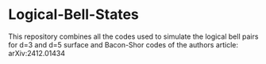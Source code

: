 # Logical-Bell-States
This repository combines all the codes used to simulate the logical bell pairs for d=3 and d=5 surface and Bacon-Shor codes of the authors article: arXiv:2412.01434

